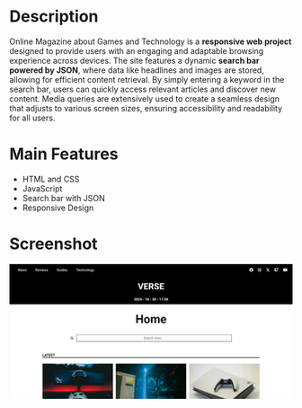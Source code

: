 # Description

Online Magazine about Games and Technology is a **responsive web project** designed to provide users with an engaging and adaptable browsing experience across devices. The site 
features a dynamic **search bar powered by JSON**, where data like headlines and images are stored, allowing for efficient content retrieval. By simply entering a keyword in the 
search bar, users can quickly access relevant articles and discover new content. Media queries are extensively used to create a seamless design that adjusts to various screen 
sizes, ensuring accessibility and readability for all users.

# Main Features
- HTML and CSS
- JavaScript
- Search bar with JSON
- Responsive Design

# Screenshot
![Screenshot](./screenshot/img1.PNG)
